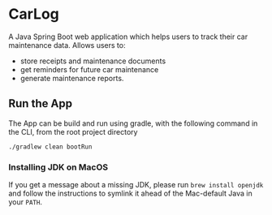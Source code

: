 # CarLog

A Java Spring Boot web application which helps users to track their car maintenance data. 
Allows users to: 
 - store receipts and maintenance documents
 - get reminders for future car maintenance
 - generate maintenance reports. 
 
## Run the App

The App can be build and run using gradle, with the following command in the CLI, from the root project directory

`./gradlew clean bootRun`

### Installing JDK on MacOS

If you get a message about a missing JDK, please run `brew install openjdk` and follow the instructions to symlink it ahead of the Mac-default Java in your `PATH`.

